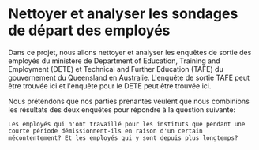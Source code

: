 # Nettoyer et analyser les sondages de départ des employés

Dans ce projet, nous allons nettoyer et analyser les enquêtes de sortie des employés du ministère de Department of Education, Training and Employment (DETE) et Technical and Further Education (TAFE) du gouvernement du Queensland en Australie. L'enquête de sortie TAFE peut être trouvée ici et l'enquête pour le DETE peut être trouvée ici.

Nous prétendons que nos parties prenantes veulent que nous combinions les résultats des deux enquêtes pour répondre à la question suivante:

    Les employés qui n'ont travaillé pour les instituts que pendant une courte période démissionnent-ils en raison d'un certain mécontentement? Et les employés qui y sont depuis plus longtemps?

